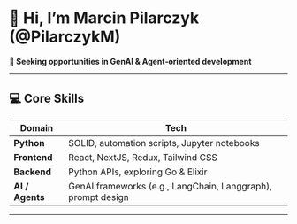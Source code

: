 # 👋 Hi, I’m Marcin Pilarczyk (@PilarczykM)

**📌 Seeking opportunities in GenAI & Agent‑oriented development**

---

## 💻 Core Skills
| Domain            | Tech |
|------------------|------|
| **Python**        | SOLID, automation scripts, Jupyter notebooks |
| **Frontend**      | React, NextJS, Redux, Tailwind CSS |
| **Backend**       | Python APIs, exploring Go & Elixir |
| **AI / Agents**   | GenAI frameworks (e.g., LangChain, Langgraph), prompt design |

---
